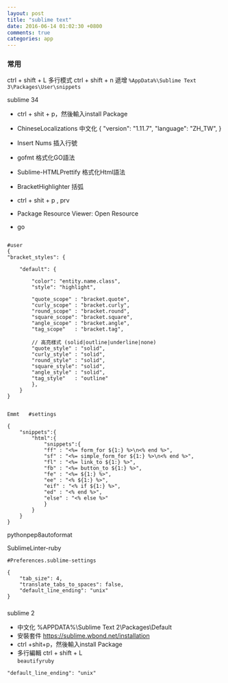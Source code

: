 ```yaml
---
layout: post
title: "sublime text"
date: 2016-06-14 01:02:30 +0800
comments: true
categories: app
---
```


### 常用
ctrl + shift + L 多行模式
ctrl + shift + n 遞增
`%AppData%\Sublime Text 3\Packages\User\snippets`  


sublime 34

- ctrl + shit + p，然後輸入install Package <enter>
- ChineseLocalizations 中文化
    {
        "version": "1.11.7",
        "language": "ZH_TW",
    }
- Insert Nums          插入行號  
- gofmt                格式化GO語法   
- Sublime-HTMLPrettify 格式化Html語法  
- BracketHighlighter   括弧  

- ctrl + shit + p , prv
- Package Resource Viewer: Open Resource
- go

<pre><code>
#user
{
"bracket_styles": {
 
    "default": {
     
        "color": "entity.name.class",
        "style": "highlight",
         
        "quote_scope" : "bracket.quote",
        "curly_scope" : "bracket.curly",
        "round_scope" : "bracket.round",
        "square_scope": "bracket.square",
        "angle_scope" : "bracket.angle",
        "tag_scope"   : "bracket.tag",
         
        // 高亮樣式 (solid|outline|underline|none)
        "quote_style" : "solid",
        "curly_style" : "solid",
        "round_style" : "solid",
        "square_style": "solid",
        "angle_style" : "solid",
        "tag_style"   : "outline"
        },
    }
}
</code></pre>

<pre><code>
Emmt   #settings

{
	"snippets":{
		"html":{
			"snippets":{
			"ff" : "<%= form_for ${1:} %>\n<% end %>",
			"sf" : "<%= simple_form_for ${1:} %>\n<% end %>",
			"fl" : "<%= link_to ${1:} %>",
			"fb" : "<%= button_to ${1:} %>",
			"fe" : "<%= ${1:} %>",
			"ee" : "<% ${1:} %>",
			"eif" : "<% if ${1:} %>",
			"ed" : "<% end %>",
			"else" : "<% else %>"
			}
		}
	}
}
</code></pre>

pythonpep8autoformat 

SublimeLinter-ruby

```
#Preferences.sublime-settings

{
    "tab_size": 4,
    "translate_tabs_to_spaces": false,
    "default_line_ending": "unix"
}
```




### 





sublime 2

- 中文化  %APPDATA%\Sublime Text 2\Packages\Default
- 安裝套件 https://sublime.wbond.net/installation
- ctrl +shit+p，然後輸入install Package <enter>
- 多行編輯 ctrl + shift + L  
`beautifyruby`

`"default_line_ending": "unix"`